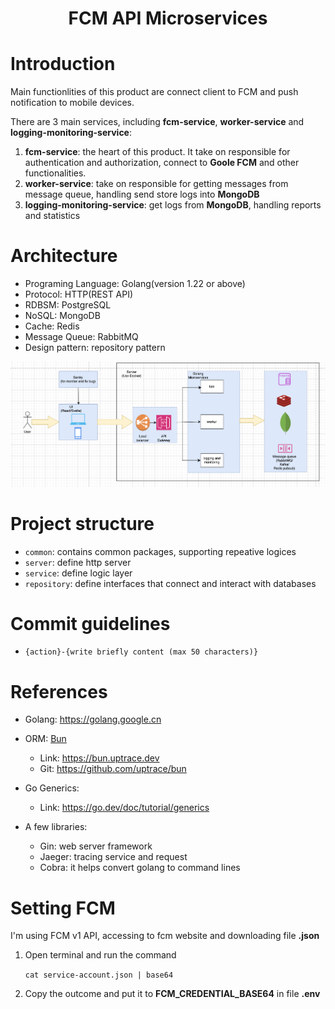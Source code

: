 <div align="center">
<h1>FCM API Microservices</h1>
</div>

# Introduction
Main functionlities of this product are connect client to FCM and push notification to mobile devices.

There are 3 main services, including **fcm-service**, **worker-service** and **logging-monitoring-service**:

1. **fcm-service**: the heart of this product. It take on responsible for authentication and authorization, connect to **Goole FCM** and other functionalities.
2. **worker-service**: take on responsible for getting messages from message queue, handling send store logs into **MongoDB**
3. **logging-monitoring-service**: get logs from **MongoDB**, handling reports and statistics


# Architecture
- Programing Language: Golang(version 1.22 or above)
- Protocol: HTTP(REST API)
- RDBSM: PostgreSQL
- NoSQL: MongoDB
- Cache: Redis
- Message Queue: RabbitMQ
- Design pattern: repository pattern

![Project Architecture](/assets/images/architecture.png)

# Project structure
- `common`: contains common packages, supporting repeative logices
- `server`: define http server
- `service`: define logic layer
- `repository`: define interfaces that connect and interact with databases

# Commit guidelines
- `{action}-{write briefly content (max 50 characters)}`

# References
- Golang: https://golang.google.cn

- ORM: [Bun](https://bun.uptrace.dev/)
    - Link: https://bun.uptrace.dev
    - Git: https://github.com/uptrace/bun

- Go Generics:
    - Link: https://go.dev/doc/tutorial/generics

- A few libraries:
    - Gin: web server framework
    - Jaeger: tracing service and request
    - Cobra: it helps convert golang to command lines

# Setting FCM
I'm using FCM v1 API, accessing to fcm website and downloading file **<name>.json**
1. Open terminal and run the command

    `cat service-account.json | base64`

2. Copy the outcome and put it to **FCM_CREDENTIAL_BASE64** in file **.env**
